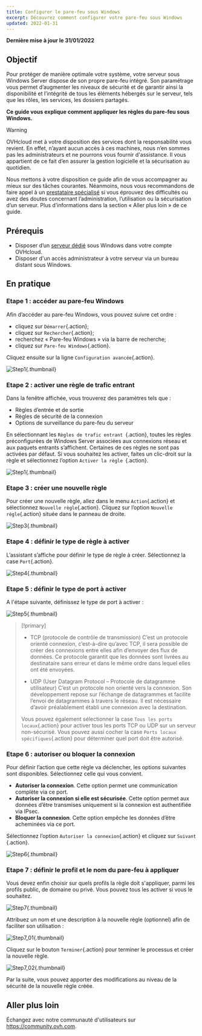 ```yaml
---
title: Configurer le pare-feu sous Windows
excerpt: Découvrez comment configurer votre pare-feu sous Windows
updated: 2022-01-31
---
```


**Dernière mise à jour le 31/01/2022**

## Objectif

Pour protéger de manière optimale votre système, votre serveur sous Windows Server dispose de son propre pare-feu intégré. Son paramétrage vous permet  d’augmenter les niveaux de sécurité et de garantir ainsi la disponibilité et l’intégrité de tous les éléments hébergés sur le serveur, tels que les rôles, les services, les dossiers partagés.

**Ce guide vous explique comment appliquer les règles du pare-feu sous Windows.**

> [!warning]
>
> OVHcloud met à votre disposition des services dont la responsabilité vous revient. En effet, n’ayant aucun accès à ces machines, nous n’en sommes pas les administrateurs et ne pourrons vous fournir d'assistance. Il vous appartient de ce fait d’en assurer la gestion logicielle et la sécurisation au quotidien.
>
> Nous mettons à votre disposition ce guide afin de vous accompagner au mieux sur des tâches courantes. Néanmoins, nous vous recommandons de faire appel à un [prestataire spécialisé](https://partner.ovhcloud.com/fr/directory/) si vous éprouvez des difficultés ou avez des doutes concernant l’administration, l’utilisation ou la sécurisation d’un serveur. Plus d’informations dans la section « Aller plus loin » de ce guide.
>

## Prérequis

- Disposer d’un [serveur dédié](https://www.ovhcloud.com/fr/bare-metal/) sous Windows dans votre compte OVHcloud.
- Disposer d'un accès administrateur à votre serveur via un bureau distant sous Windows. 

## En pratique

### Etape 1 : accéder au pare-feu Windows

Afin d’accéder au pare-feu Windows, vous pouvez suivre cet ordre :

- cliquez sur `Démarrer`{.action};
- cliquez sur `Rechercher`{.action};
- recherchez « Pare-feu Windows » via la barre de recherche;
- cliquez sur `Pare-feu Windows`{.action}.

Cliquez ensuite sur la ligne `Configuration avancée`{.action}.

![Step1](images/step1.PNG){.thumbnail}

### Etape 2 : activer une règle de trafic entrant

Dans la fenêtre affichée, vous trouverez des paramètres tels que :

- Règles d’entrée et de sortie
- Règles de sécurité de la connexion
- Options de surveillance du pare-feu du serveur

En sélectionnant les `Règles de trafic entrant `{.action}, toutes les règles préconfigurées de Windows Server associées aux connexions réseau et aux paquets entrants s’affichent. Certaines de ces règles ne sont pas activées par défaut. Si vous souhaitez les activer, faites un clic-droit sur la règle et sélectionnez l’option `Activer la règle `{.action}.

![Step1](images/step2.PNG){.thumbnail}

### Etape 3 : créer une nouvelle règle 

Pour créer une nouvelle règle, allez dans le menu `Action`{.action} et sélectionnez `Nouvelle règle`{.action}.
Cliquez sur l’option `Nouvelle règle`{.action} située dans le panneau de droite.

![Step3](images/step3.PNG){.thumbnail}

### Etape 4 : définir le type de règle à activer

L’assistant s’affiche pour définir le type de règle à créer. Sélectionnez la case `Port`{.action}.

![Step4](images/step4.PNG){.thumbnail}

### Etape 5 : définir le type de port à activer

A l'étape suivante, définissez le type de port à activer :

![Step5](images/step5.PNG){.thumbnail}

> [!primary]
>
>- TCP (protocole de contrôle de transmission)
>C’est un protocole orienté connexion, c’est-à-dire qu’avec TCP, il sera possible de créer des connexions entre elles afin d’envoyer des flux de données. Ce protocole garantit que les données sont livrées au destinataire sans erreur et dans le même ordre dans lequel elles ont été envoyées.
>
>- UDP (User Datagram Protocol – Protocole de datagramme utilisateur)
>C’est un protocole non orienté vers la connexion. Son développement repose sur l’échange de datagrammes et facilite l’envoi de datagrammes à travers le réseau. Il est nécessaire d’avoir préalablement établi une connexion avec la destination.
>
>Vous pouvez également sélectionner la case `Tous les ports locaux`{.action} pour activer tous les ports TCP ou UDP sur un serveur non-sécurisé. Vous pouvez aussi cocher la case `Ports locaux spécifiques`{.action} pour déterminer quel port doit être autorisé. 
>

### Etape 6 : autoriser ou bloquer la connexion

Pour définir l’action que cette règle va déclencher, les options suivantes sont disponibles. Sélectionnez celle qui vous convient.

- **Autoriser la connexion**. Cette option permet une communication complète via ce port.
- **Autoriser la connexion si elle est sécurisée**. Cette option permet aux données d’être transmises uniquement si la connexion est authentifiée via IPsec.
- **Bloquer la connexion**. Cette option empêche les données d’être acheminées via ce port.

Sélectionnez l’option `Autoriser la connexion`{.action} et cliquez sur `Suivant `{.action}. 

![Step6](images/step6.PNG){.thumbnail}

### Etape 7 : définir le profil et le nom du pare-feu à appliquer

Vous devez enfin choisir sur quels profils la règle doit s'appliquer, parmi les profils public, de domaine ou privé.
Vous pouvez tous les activer si vous le souhaitez.

![Step7](images/step7.PNG){.thumbnail}

Attribuez un nom et une description à la nouvelle règle (optionnel) afin de faciliter son utilisation :

![Step7_01](images/step7-01.PNG){.thumbnail}

Cliquez sur le bouton `Terminer`{.action} pour terminer le processus et créer la nouvelle règle.

![Step7_02](images/step7_02.PNG){.thumbnail}

Par la suite, vous pouvez apporter des modifications au niveau de la sécurité de la nouvelle règle créée.

## Aller plus loin

Échangez avec notre communauté d'utilisateurs sur <https://community.ovh.com>.
